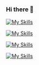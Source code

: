 ### Hi there 👋

[![My Skills](https://skillicons.dev/icons?i=git,github,vscode,postman,powershell)](https://skillicons.dev)

[![My Skills](https://skillicons.dev/icons?i=html,js,css)](https://skillicons.dev)

[![My Skills](https://skillicons.dev/icons?i=react,vite,nodejs,netlify,electron)](https://skillicons.dev)

[![My Skills](https://skillicons.dev/icons?i=python,django,sqlite,mysql)](https://skillicons.dev)

<!--
**MauWebs/MauWebs** is a ✨ _special_ ✨ repository because its `README.md` (this file) appears on your GitHub profile.

Here are some ideas to get you started:

- 🔭 I’m currently working on ...
- 🌱 I’m currently learning ...
- 👯 I’m looking to collaborate on ...
- 🤔 I’m looking for help with ...
- 💬 Ask me about ...
- 📫 How to reach me: ...
- 😄 Pronouns: ...
- ⚡ Fun fact: ...
-->
